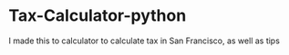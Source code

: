 # Tax-Calculator-python
I made this to calculator to calculate tax in San Francisco, as well as tips
